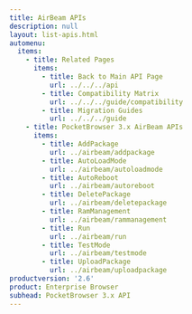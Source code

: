 ```yaml
---
title: AirBeam APIs
description: null
layout: list-apis.html
automenu:
  items:
    - title: Related Pages
      items:
        - title: Back to Main API Page
          url: ../../../api
        - title: Compatibility Matrix
          url: ../../../guide/compatibility
        - title: Migration Guides
          url: ../../../guide
    - title: PocketBrowser 3.x AirBeam APIs
      items:
        - title: AddPackage
          url: ../airbeam/addpackage
        - title: AutoLoadMode
          url: ../airbeam/autoloadmode
        - title: AutoReboot
          url: ../airbeam/autoreboot
        - title: DeletePackage
          url: ../airbeam/deletepackage
        - title: RamManagement
          url: ../airbeam/rammanagement
        - title: Run
          url: ../airbeam/run
        - title: TestMode
          url: ../airbeam/testmode
        - title: UploadPackage
          url: ../airbeam/uploadpackage
productversion: '2.6'
product: Enterprise Browser
subhead: PocketBrowser 3.x API
---
```


